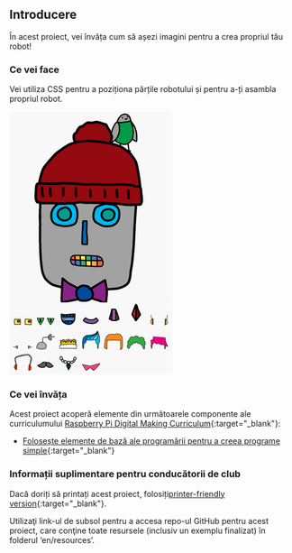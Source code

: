 ## Introducere

În acest proiect, vei învăța cum să așezi imagini pentru a crea propriul tău robot!

### Ce vei face

Vei utiliza CSS pentru a poziționa părțile robotului și pentru a-ți asambla propriul robot.

![captură de ecran](images/robot-final.png)

### Ce vei învăța

Acest proiect acoperă elemente din următoarele componente ale curriculumului [Raspberry Pi Digital Making Curriculum](http://rpf.io/curriculum){:target="_blank"}:

+ [Folosește elemente de bază ale programării pentru a creea programe simple](https://www.raspberrypi.org/curriculum/programming/creator){:target="_blank"}

### Informații suplimentare pentru conducătorii de club

Dacă doriți să printați acest proiect, folosiți[printer-friendly version](https://projects.raspberrypi.org/en/projects/build-a-robot/print){:target="_blank"}.

Utilizaţi link-ul de subsol pentru a accesa repo-ul GitHub pentru acest proiect, care conţine toate resursele (inclusiv un exemplu finalizat) în folderul ‘en/resources’.